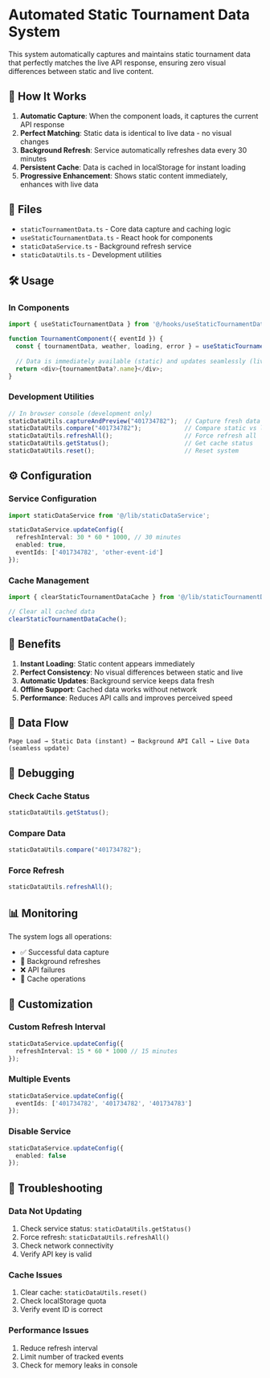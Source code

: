 # Automated Static Tournament Data System

This system automatically captures and maintains static tournament data that perfectly matches the live API response, ensuring zero visual differences between static and live content.

## 🚀 How It Works

1. **Automatic Capture**: When the component loads, it captures the current API response
2. **Perfect Matching**: Static data is identical to live data - no visual changes
3. **Background Refresh**: Service automatically refreshes data every 30 minutes
4. **Persistent Cache**: Data is cached in localStorage for instant loading
5. **Progressive Enhancement**: Shows static content immediately, enhances with live data

## 📁 Files

- `staticTournamentData.ts` - Core data capture and caching logic
- `useStaticTournamentData.ts` - React hook for components
- `staticDataService.ts` - Background refresh service
- `staticDataUtils.ts` - Development utilities

## 🛠️ Usage

### In Components
```typescript
import { useStaticTournamentData } from '@/hooks/useStaticTournamentData';

function TournamentComponent({ eventId }) {
  const { tournamentData, weather, loading, error } = useStaticTournamentData(eventId);
  
  // Data is immediately available (static) and updates seamlessly (live)
  return <div>{tournamentData?.name}</div>;
}
```

### Development Utilities
```javascript
// In browser console (development only)
staticDataUtils.captureAndPreview("401734782");  // Capture fresh data
staticDataUtils.compare("401734782");            // Compare static vs live
staticDataUtils.refreshAll();                    // Force refresh all
staticDataUtils.getStatus();                     // Get cache status
staticDataUtils.reset();                         // Reset system
```

## ⚙️ Configuration

### Service Configuration
```typescript
import staticDataService from '@/lib/staticDataService';

staticDataService.updateConfig({
  refreshInterval: 30 * 60 * 1000, // 30 minutes
  enabled: true,
  eventIds: ['401734782', 'other-event-id']
});
```

### Cache Management
```typescript
import { clearStaticTournamentDataCache } from '@/lib/staticTournamentData';

// Clear all cached data
clearStaticTournamentDataCache();
```

## 🎯 Benefits

1. **Instant Loading**: Static content appears immediately
2. **Perfect Consistency**: No visual differences between static and live
3. **Automatic Updates**: Background service keeps data fresh
4. **Offline Support**: Cached data works without network
5. **Performance**: Reduces API calls and improves perceived speed

## 🔄 Data Flow

```
Page Load → Static Data (instant) → Background API Call → Live Data (seamless update)
```

## 🐛 Debugging

### Check Cache Status
```javascript
staticDataUtils.getStatus();
```

### Compare Data
```javascript
staticDataUtils.compare("401734782");
```

### Force Refresh
```javascript
staticDataUtils.refreshAll();
```

## 📊 Monitoring

The system logs all operations:
- ✅ Successful data capture
- 🔄 Background refreshes
- ❌ API failures
- 🧹 Cache operations

## 🔧 Customization

### Custom Refresh Interval
```typescript
staticDataService.updateConfig({
  refreshInterval: 15 * 60 * 1000 // 15 minutes
});
```

### Multiple Events
```typescript
staticDataService.updateConfig({
  eventIds: ['401734782', '401734782', '401734783']
});
```

### Disable Service
```typescript
staticDataService.updateConfig({
  enabled: false
});
```

## 🚨 Troubleshooting

### Data Not Updating
1. Check service status: `staticDataUtils.getStatus()`
2. Force refresh: `staticDataUtils.refreshAll()`
3. Check network connectivity
4. Verify API key is valid

### Cache Issues
1. Clear cache: `staticDataUtils.reset()`
2. Check localStorage quota
3. Verify event ID is correct

### Performance Issues
1. Reduce refresh interval
2. Limit number of tracked events
3. Check for memory leaks in console
